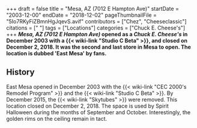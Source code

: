 +++
draft = false
title = "Mesa, AZ (7012 E Hampton Ave)"
startDate = "2003-12-00"
endDate = "2018-12-02"
pageThumbnailFile = "5Io7RKyFiZBmnHgJqevS.avif"
contributors = ["Chez", "Cheeseclassic"]
citations = [" "]
tags = ["Locations"]
categories = ["Chuck E. Cheese's"]
+++
***Mesa, AZ (7012 E Hampton Ave)* opened as a *Chuck E. Cheese's* in December 2003 with a {{< wiki-link "Studio C Beta" >}}, and closed on December 2, 2018. It was the second and last store in Mesa to open. The location is dubbed 'East Mesa' by fans.**

## History

East Mesa opened in December 2003 with the {{< wiki-link "CEC 2000's Remodel Program" >}} and the {{< wiki-link "Studio C Beta" >}}. By December 2015, the {{< wiki-link "Skytubes" >}} were removed. This location closed on December 2, 2018. The space is used by Spirit Halloween during the months of September and October. Interestingly, the golden rims on the ceiling remain in tact.
